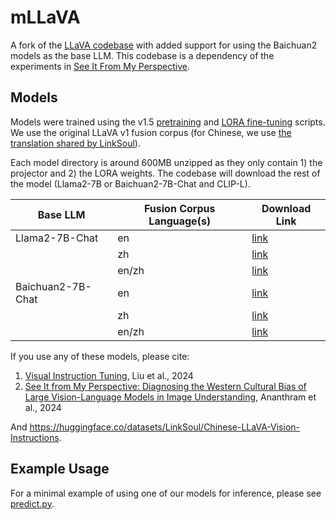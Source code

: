 # mLLaVA  

A fork of the [LLaVA codebase](https://github.com/haotian-liu/LLaVA/tree/main) with added support for using the Baichuan2 models as the base LLM.  This codebase is a dependency of the experiments in [See It From My Perspective](https://github.com/amith-ananthram/see-it-from-my-perspective/tree/main).

## Models

Models were trained using the v1.5 [pretraining](https://github.com/amith-ananthram/mLLaVA/blob/main/scripts/v1_5/pretrain.sh) and [LORA fine-tuning](https://github.com/amith-ananthram/mLLaVA/blob/main/scripts/v1_5/finetune_lora.sh) scripts.  We use the original LLaVA v1 fusion corpus (for Chinese, we use [the translation shared by LinkSoul](https://huggingface.co/datasets/LinkSoul/Chinese-LLaVA-Vision-Instructions)). 

Each model directory is around 600MB unzipped as they only contain 1) the projector and 2) the LORA weights.  The codebase will download the rest of the model (Llama2-7B or Baichuan2-7B-Chat and CLIP-L).

| Base LLM | Fusion Corpus Language(s) | Download Link |
| ------- | ------- | ------ |
| Llama2-7B-Chat | en | [link](https://drive.google.com/file/d/16H18ZwmHUNMmCNXinP0_kRdwNBYmJjg1/view?usp=sharing) |
| | zh | [link](https://drive.google.com/file/d/1ScU9Xhstn5mtXN0et4X8LATxoOBxkTZi/view?usp=sharing) |
| | en/zh | [link](https://drive.google.com/file/d/15fYREDYbzT8VJlRaXeb9A-bc6TRnGCbo/view?usp=sharing) |
| Baichuan2-7B-Chat | en | [link](https://drive.google.com/file/d/1IH6TfObGf3wAXsgmSWtMvka80gc5J35C/view?usp=sharing) |
| | zh | [link](https://drive.google.com/file/d/1iI2G7p0zTQUvaoVC9wqet-vwwq0sVD0Y/view?usp=sharing) |
| | en/zh | [link](https://drive.google.com/file/d/1ym3JB66gsCJrH7fobG2P3kw-_f9RADY9/view?usp=sharing) |

If you use any of these models, please cite:

1) [Visual Instruction Tuning](https://proceedings.neurips.cc/paper_files/paper/2023/hash/6dcf277ea32ce3288914faf369fe6de0-Abstract-Conference.html), Liu et al., 2024
2) [See It from My Perspective: Diagnosing the Western Cultural Bias of Large Vision-Language Models in Image Understanding](https://arxiv.org/abs/2406.11665), Ananthram et al., 2024 

And https://huggingface.co/datasets/LinkSoul/Chinese-LLaVA-Vision-Instructions.

## Example Usage

For a minimal example of using one of our models for inference, please see [predict.py](https://github.com/amith-ananthram/mLLaVA/blob/main/predict.py).
    
